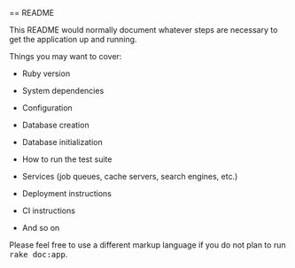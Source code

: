 == README

This README would normally document whatever steps are necessary to get the
application up and running.

Things you may want to cover:

* Ruby version

* System dependencies

* Configuration

* Database creation

* Database initialization

* How to run the test suite

* Services (job queues, cache servers, search engines, etc.)

* Deployment instructions

* CI instructions

* And so on


Please feel free to use a different markup language if you do not plan to run
<tt>rake doc:app</tt>.
